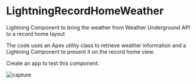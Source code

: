 # LightningRecordHomeWeather
Lightning Component to bring the weather from Weather Underground API to a record home layout



The code uses an Apex utility class to retrieve weather information and a Lightning Component to present it on the record home view.

Create an app to test this component.

![capture](https://user-images.githubusercontent.com/18612751/32222138-1792e830-be5e-11e7-8e43-12fc46303a08.PNG)
